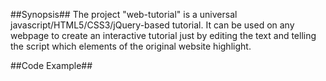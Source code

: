 ##Synopsis##
The project "web-tutorial" is a universal javascript/HTML5/CSS3/jQuery-based tutorial. It can be used on any webpage to create an interactive tutorial just by editing the text and telling the script which elements of the original website highlight.

##Code Example##

